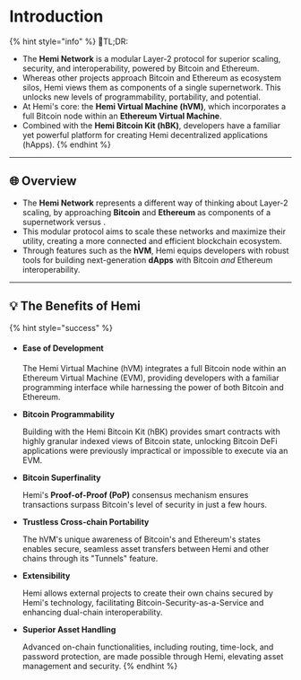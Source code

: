 # Introduction

{% hint style="info" %}
📜TL;DR:

* The **Hemi Network** is a modular Layer-2 protocol for superior scaling, security, and interoperability, 
powered by Bitcoin and Ethereum.
* Whereas other projects approach Bitcoin and Ethereum as ecosystem silos, Hemi views them as components of a single supernetwork. This unlocks new levels of programmability, portability, and potential.
* At Hemi's core: the **Hemi Virtual Machine (hVM)**, which incorporates a full Bitcoin node within an **Ethereum Virtual Machine**.
* Combined with the **Hemi Bitcoin Kit (hBK)**, developers have a familiar yet powerful platform for creating Hemi decentralized applications (hApps).
{% endhint %}

***

## 🌐 Overview

* The **Hemi Network** represents a different way of thinking about Layer-2 scaling, by approaching **Bitcoin** and **Ethereum** as components of a supernetwork versus .
* This modular protocol aims to scale these networks and maximize their utility, creating a more connected and efficient blockchain ecosystem.
* Through features such as the **hVM**, Hemi equips developers with robust tools for building next-generation **dApps** with Bitcoin *and* Ethereum interoperability.

***

## 💡 The Benefits of Hemi

{% hint style="success" %}
*   #### Ease of Development

    The Hemi Virtual Machine (hVM) integrates a full Bitcoin node within an Ethereum Virtual Machine (EVM), providing developers with a familiar programming interface while harnessing the power of both Bitcoin and Ethereum.

*   **Bitcoin Programmability**

    Building with the Hemi Bitcoin Kit (hBK) provides smart contracts with highly granular indexed views of Bitcoin state, unlocking Bitcoin DeFi applications were previously impractical or impossible to execute via an EVM.
    
*   **Bitcoin Superfinality**&#x20;

    Hemi's **Proof-of-Proof (PoP)** consensus mechanism ensures transactions surpass Bitcoin's level of security in just a few hours.
*   **Trustless Cross-chain Portability**

    The hVM's unique awareness of Bitcoin's and Ethereum's states enables secure, seamless asset transfers between Hemi and other chains through its "Tunnels" feature.
*   **Extensibility**

    Hemi allows external projects to create their own chains secured by Hemi's technology, facilitating Bitcoin-Security-as-a-Service and enhancing dual-chain interoperability.
*   **Superior Asset Handling**

    Advanced on-chain functionalities, including routing, time-lock, and password protection, are made possible through Hemi, elevating asset management and security.
{% endhint %}
